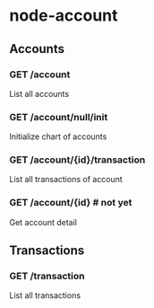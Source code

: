 # node-account

## Accounts

### GET /account

List all accounts

### GET /account/null/init

Initialize chart of accounts

### GET /account/{id}/transaction

List all transactions of account

### GET /account/{id} # not yet

Get account detail

## Transactions

### GET /transaction

List all transactions
